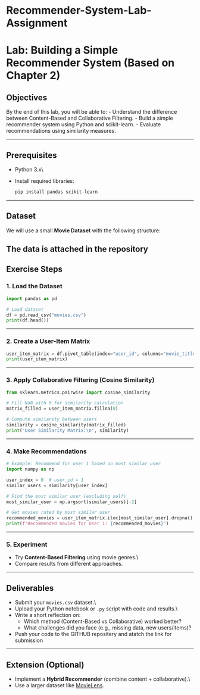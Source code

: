 # Recommender-System-Lab-Assignment
# Lab: Building a Simple Recommender System (Based on Chapter 2)

## Objectives

By the end of this lab, you will be able to: - Understand the difference
between Content-Based and Collaborative Filtering. - Build a simple
recommender system using Python and scikit-learn. - Evaluate
recommendations using similarity measures.

------------------------------------------------------------------------

## Prerequisites

-   Python 3.x\

-   Install required libraries:

    ``` bash
    pip install pandas scikit-learn
    ```

------------------------------------------------------------------------

## Dataset

We will use a small **Movie Dataset** with the following structure:




The data is attached in the repository 
------------------------------------------------------------------------

## Exercise Steps

### 1. Load the Dataset

``` python
import pandas as pd

# Load dataset
df = pd.read_csv("movies.csv")
print(df.head())
```

------------------------------------------------------------------------

### 2. Create a User-Item Matrix

``` python
user_item_matrix = df.pivot_table(index="user_id", columns="movie_title", values="rating")
print(user_item_matrix)
```

------------------------------------------------------------------------

### 3. Apply Collaborative Filtering (Cosine Similarity)

``` python
from sklearn.metrics.pairwise import cosine_similarity

# Fill NaN with 0 for similarity calculation
matrix_filled = user_item_matrix.fillna(0)

# Compute similarity between users
similarity = cosine_similarity(matrix_filled)
print("User Similarity Matrix:\n", similarity)
```

------------------------------------------------------------------------

### 4. Make Recommendations

``` python
# Example: Recommend for user 1 based on most similar user
import numpy as np

user_index = 0  # user_id = 1
similar_users = similarity[user_index]

# Find the most similar user (excluding self)
most_similar_user = np.argsort(similar_users)[-2]

# Get movies rated by most similar user
recommended_movies = user_item_matrix.iloc[most_similar_user].dropna().index.tolist()
print(f"Recommended movies for User 1: {recommended_movies}")
```

------------------------------------------------------------------------

### 5. Experiment


-   Try **Content-Based Filtering** using movie genres.\
-   Compare results from different approaches.

------------------------------------------------------------------------

## Deliverables

-   Submit your `movies.csv` dataset.\
-   Upload your Python notebook or `.py` script with code and results.\
-   Write a short reflection on:
    -   Which method (Content-Based vs Collaborative) worked better?
    -   What challenges did you face (e.g., missing data, new
        users/items)?
- Push your code to the GITHUB repositery and atatch the link for submission
------------------------------------------------------------------------

## Extension (Optional)

-   Implement a **Hybrid Recommender** (combine content +
    collaborative).\
-   Use a larger dataset like
    [MovieLens](https://grouplens.org/datasets/movielens/).
